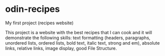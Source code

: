 # odin-recipes
My first project (recipes website)

This project is a website with the best recipes that I can cook and it will demonstrate the following skills: text formatting (headers, paragraphs, unordered lists, ordered lists, bold text, italic text, strong and em), absolute links, relative links, image display, good File Structure. 